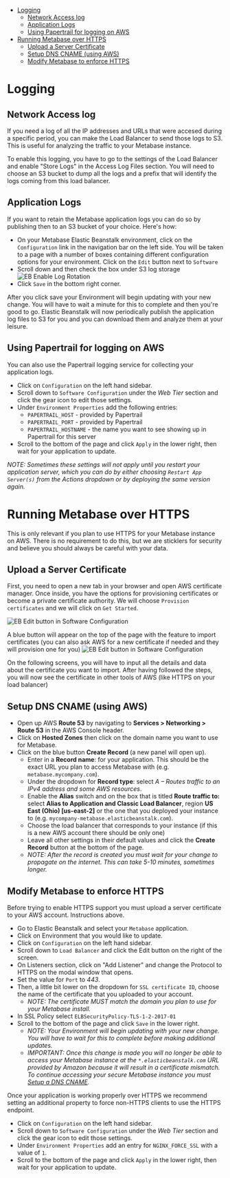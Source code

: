 - [Logging](#logging)
  - [Network Access log](#network-access-log)
  - [Application Logs](#application-logs)
  - [Using Papertrail for logging on AWS](#using-papertrail-for-logging-on-aws)
- [Running Metabase over HTTPS](#running-metabase-over-https)
  - [Upload a Server Certificate](#upload-a-server-certificate)
  - [Setup DNS CNAME (using AWS)](#setup-dns-cname-using-aws)
  - [Modify Metabase to enforce HTTPS](#modify-metabase-to-enforce-https)

# Logging
## Network Access log

If you need a log of all the IP addresses and URLs that were accesed during a specific period, you can make the Load Balancer to send those logs to S3. This is useful for analyzing the traffic to your Metabase instance.

To enable this logging, you have to go to the settings of the Load Balancer and enable "Store Logs" in the Access Log Files section. You will need to choose an S3 bucket to dump all the logs and a prefix that will identify the logs coming from this load balancer.

## Application Logs

If you want to retain the Metabase application logs you can do so by publishing then to an S3 bucket of your choice. Here's how:

- On your Metabase Elastic Beanstalk environment, click on the `Configuration` link in the navigation bar on the left side. You will be taken to a page with a number of boxes containing different configuration options for your environment. Click on the `Edit` button next to `Software`
- Scroll down and then check the box under S3 log storage
![EB Enable Log Rotation](images/EBEnableS3LogRotatoin.png)
- Click `Save` in the bottom right corner.

After you click save your Environment will begin updating with your new change. You will have to wait a minute for this to complete and then you're good to go. Elastic Beanstalk will now periodically publish the application log files to S3 for you and you can download them and analyze them at your leisure.

## Using Papertrail for logging on AWS

You can also use the Papertrail logging service for collecting your application logs.

- Click on `Configuration` on the left hand sidebar.
- Scroll down to `Software Configuration` under the _Web Tier_ section and click the gear icon to edit those settings.
- Under `Environment Properties` add the following entries:
  - `PAPERTRAIL_HOST` - provided by Papertrail
  - `PAPERTRAIL_PORT` - provided by Papertrail
  - `PAPERTRAIL_HOSTNAME` - the name you want to see showing up in Papertrail for this server
- Scroll to the bottom of the page and click `Apply` in the lower right, then wait for your application to update.

_NOTE: Sometimes these settings will not apply until you restart your application server, which you can do by either choosing `Restart App Server(s)` from the Actions dropdown or by deploying the same version again._

# Running Metabase over HTTPS

This is only relevant if you plan to use HTTPS for your Metabase instance on AWS. There is no requirement to do this, but we are sticklers for security and believe you should always be careful with your data.

## Upload a Server Certificate

First, you need to open a new tab in your browser and open AWS certificate manager. Once inside, you have the options for provisioning certificates or become a private certificate authority. We will choose `Provision certificates` and we will click on `Get Started`.

![EB Edit button in Software Configuration](images/CertManagerHome.png)

A blue button will appear on the top of the page with the feature to import certificates (you can also ask AWS for a new certificate if needed and they will provision one for you)
![EB Edit button in Software Configuration](images/CertManagerImport.png)

On the following screens, you will have to input all the details and data about the certificate you want to import. After having followed the steps, you will now see the certificate in other tools of AWS (like HTTPS on your load balancer)

## Setup DNS CNAME (using AWS)

- Open up AWS **Route 53** by navigating to **Services > Networking > Route 53** in the AWS Console header.
- Click on **Hosted Zones** then click on the domain name you want to use for Metabase.
- Click on the blue button **Create Record** (a new panel will open up).
  - Enter in a **Record name**: for your application. This should be the exact URL you plan to access Metabase with (e.g. `metabase.mycompany.com`).
  - Under the dropdown for **Record type**: select _A – Routes traffic to an IPv4 address and some AWS resources_.
  - Enable the **Alias** switch and on the box that is titled **Route traffic to:** select __Alias to Application and Classic Load Balancer__, region __US East (Ohio) [us-east-2]__ or the one that you deployed your instance to (e.g. `mycompany-metabase.elasticbeanstalk.com`).
  - Choose the load balancer that corresponds to your instance (if this is a new AWS account there should be only one)
  - Leave all other settings in their default values and click the **Create Record** button at the bottom of the page.
  - _NOTE: After the record is created you must wait for your change to propagate on the internet. This can take 5-10 minutes, sometimes longer._

## Modify Metabase to enforce HTTPS

Before trying to enable HTTPS support you must upload a server certificate to your AWS account. Instructions above.

- Go to Elastic Beanstalk and select your `Metabase` application.
- Click on Environment that you would like to update.
- Click on `Configuration` on the left hand sidebar.
- Scroll down to `Load Balancer` and click the Edit button on the right of the screen.
- On Listeners section, click on "Add Listener" and change the Protocol to HTTPS on the modal window that opens.
- Set the value for `Port` to _443_.
- Then, a little bit lower on the dropdown for `SSL certificate ID`, choose the name of the certificate that you uploaded to your account.
  - _NOTE: The certificate MUST match the domain you plan to use for your Metabase install._
- In SSL Policy select `ELBSecurityPolicy-TLS-1-2-2017-01`
- Scroll to the bottom of the page and click `Save` in the lower right.
  - _NOTE: Your Environment will begin updating with your new change. You will have to wait for this to complete before making additional updates._
  - _IMPORTANT: Once this change is made you will no longer be able to access your Metabase instance at the `*.elasticbeanstalk.com` URL provided by Amazon because it will result in a certificate mismatch. To continue accessing your secure Metabase instance you must [Setup a DNS CNAME](#setup-dns-cname)._

Once your application is working properly over HTTPS we recommend setting an additional property to force non-HTTPS clients to use the HTTPS endpoint.

- Click on `Configuration` on the left hand sidebar.
- Scroll down to `Software Configuration` under the _Web Tier_ section and click the gear icon to edit those settings.
- Under `Environment Properties` add an entry for `NGINX_FORCE_SSL` with a value of `1`.
- Scroll to the bottom of the page and click `Apply` in the lower right, then wait for your application to update.
